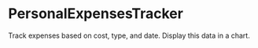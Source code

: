 # PersonalExpensesTracker

Track expenses based on cost, type, and date. Display this data in a chart.
